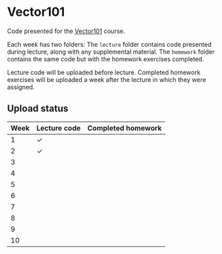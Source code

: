 # Vector101
Code presented for the [Vector101](https://rbxmath.org/vector101) course.

Each week has two folders: The `lecture` folder contains code presented during lecture, along with any supplemental material. The `homework` folder contains the same code but with the homework exercises completed.

Lecture code will be uploaded before lecture. Completed homework exercises will be uploaded a week after the lecture in which they were assigned.

## Upload status
| Week | Lecture code | Completed homework |
| --- | --- | --- |
| 1 | ✓ | |
| 2 | ✓ | |
| 3 | | |
| 4 | | |
| 5 | | |
| 6 | | |
| 7 | | |
| 8 | | |
| 9 | | |
| 10 | | |
